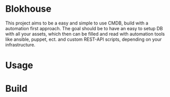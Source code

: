 # Blokhouse

This project aims to be a easy and simple to use CMDB, build with a automation first approach. The goal should be to have an easy to setup DB with all your assets, which then can be filled and read with automation tools like ansible, puppet, ect. and custom REST-API scripts, depending on your infrastructure.

# Usage


# Build
